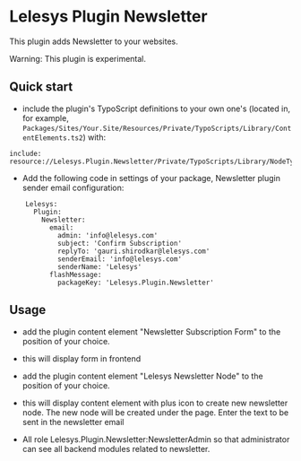 Lelesys Plugin Newsletter
=========================

This plugin adds Newsletter to your websites.

Warning: This plugin is experimental.

Quick start
-----------

* include the plugin's TypoScript definitions to your own one's (located in, for example, `Packages/Sites/Your.Site/Resources/Private/TypoScripts/Library/ContentElements.ts2`) with:

```
include: resource://Lelesys.Plugin.Newsletter/Private/TypoScripts/Library/NodeTypes.ts2
```



* Add the following code in settings of your package, Newsletter plugin sender email configuration:

```
	Lelesys:
	  Plugin:
		Newsletter:
		  email:
            admin: 'info@lelesys.com'
            subject: 'Confirm Subscription'
            replyTo: 'gauri.shirodkar@lelesys.com'
            senderEmail: 'info@lelesys.com'
            senderName: 'Lelesys'
          flashMessage:
            packageKey: 'Lelesys.Plugin.Newsletter'
```

Usage
-----
* add the plugin content element "Newsletter Subscription Form" to the position of your choice.

* this will display form in frontend

* add the plugin content element "Lelesys Newsletter Node" to the position of your choice.

* this will display content element with plus icon to create new newsletter node.
The new node will be created under the page. Enter the text to be sent in the newsletter email

* All role Lelesys.Plugin.Newsletter:NewsletterAdmin so that administrator can see all backend modules related to newsletter.
